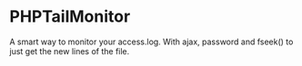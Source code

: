 # PHPTailMonitor
A smart way to monitor your access.log. With ajax, password and fseek() to just get the new lines of the file.
